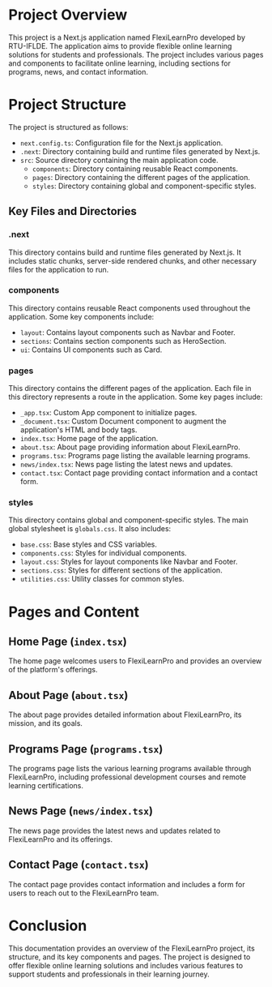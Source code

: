 # Project Overview

This project is a Next.js application named FlexiLearnPro developed by RTU-IFLDE. The application aims to provide flexible online learning solutions for students and professionals. The project includes various pages and components to facilitate online learning, including sections for programs, news, and contact information.

# Project Structure

The project is structured as follows:

- `next.config.ts`: Configuration file for the Next.js application.
- `.next`: Directory containing build and runtime files generated by Next.js.
- `src`: Source directory containing the main application code.
    - `components`: Directory containing reusable React components.
    - `pages`: Directory containing the different pages of the application.
    - `styles`: Directory containing global and component-specific styles.

## Key Files and Directories

### .next

This directory contains build and runtime files generated by Next.js. It includes static chunks, server-side rendered chunks, and other necessary files for the application to run.

### components

This directory contains reusable React components used throughout the application. Some key components include:

- `layout`: Contains layout components such as Navbar and Footer.
- `sections`: Contains section components such as HeroSection.
- `ui`: Contains UI components such as Card.

### pages

This directory contains the different pages of the application. Each file in this directory represents a route in the application. Some key pages include:

- `_app.tsx`: Custom App component to initialize pages.
- `_document.tsx`: Custom Document component to augment the application's HTML and body tags.
- `index.tsx`: Home page of the application.
- `about.tsx`: About page providing information about FlexiLearnPro.
- `programs.tsx`: Programs page listing the available learning programs.
- `news/index.tsx`: News page listing the latest news and updates.
- `contact.tsx`: Contact page providing contact information and a contact form.

### styles

This directory contains global and component-specific styles. The main global stylesheet is `globals.css`. It also includes:

- `base.css`: Base styles and CSS variables.
- `components.css`: Styles for individual components.
- `layout.css`: Styles for layout components like Navbar and Footer.
- `sections.css`: Styles for different sections of the application.
- `utilities.css`: Utility classes for common styles.

# Pages and Content

## Home Page (`index.tsx`)

The home page welcomes users to FlexiLearnPro and provides an overview of the platform's offerings.

## About Page (`about.tsx`)

The about page provides detailed information about FlexiLearnPro, its mission, and its goals.

## Programs Page (`programs.tsx`)

The programs page lists the various learning programs available through FlexiLearnPro, including professional development courses and remote learning certifications.

## News Page (`news/index.tsx`)

The news page provides the latest news and updates related to FlexiLearnPro and its offerings.

## Contact Page (`contact.tsx`)

The contact page provides contact information and includes a form for users to reach out to the FlexiLearnPro team.

# Conclusion

This documentation provides an overview of the FlexiLearnPro project, its structure, and its key components and pages. The project is designed to offer flexible online learning solutions and includes various features to support students and professionals in their learning journey.